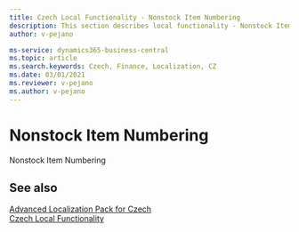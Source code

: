 ```yaml
---
title: Czech Local Functionality - Nonstock Item Numbering
description: This section describes local functionality - Nonstock Item Numbering in the Czech version of Business Central.
author: v-pejano

ms-service: dynamics365-business-central
ms.topic: article
ms.search.keywords: Czech, Finance, Localization, CZ
ms.date: 03/01/2021
ms.reviewer: v-pejano
ms.author: v-pejano
---
```


# Nonstock Item Numbering

Nonstock Item Numbering

## See also

[Advanced Localization Pack for Czech](ui-extensions-advanced-localization-pack-cz.md)  
[Czech Local Functionality](czech-local-functionality.md)  
